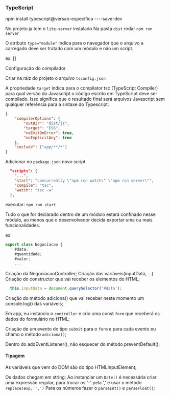 ### TypeScript

npm install typescript@versao-especifica ----save-dev

No projeto ja tem o `lite-server` instalado
    Na pasta `dist` rodar `npm run server`

O atributo `type="module"` indica para o navegador que o arquivo a carregado deve ser tratado com um módulo e não um script.

ex: [<script type="module" src="js/app.js"></script>]

Configuração do compilador

Criar na raiz do projeto o arquivo `tsconfig.json`

A propriedade `target` indica para o compilator tsc (TypeScript Compiler) para qual versão do Javascript o código escrito em TypeScript deve ser compilado. Isso significa que o resultado final será arquivos Javascript sem qualquer referência para a sintaxe do Typescript.

```json
{
    "compilerOptions": {
        "outDir": "dist/js",
        "target": "ES6",
        "noEmitOnError": true,
        "noImplicitAny": true
    },
    "include": ["app/**/*"]
}
```

Adicionar no `package.json` novo script
```json
  "scripts": {
    "...",
    "start": "concurrently \"npm run watch\" \"npm run server\"",
    "compile": "tsc",
    "watch": "tsc -w"
  },
```

executar: `npm run start`



Tudo o que for declarado dentro de um módulo estará confinado nesse módulo, ao menos que o desenvolvedor decida exportar uma ou mais funcionalidades.

ex:
```javascript
export class Negociacao {
    #data;
    #quantidade;
    #valor;
    ...
```

Criação da NegociacaoController;
Criação das variáveis(inputData, ...)
Criação do constructor que vai receber os elementos do HTML;
  ```javascript
    this.inputData = document.querySelector('#data');
  ```
Criação do método adiciona() que vai receber neste momento um console.log() das variáveis;

Em app, eu instancio o `controller` e crio uma const `form` que receberá os dados do formulário no HTML;

Criação de um evento do tipo `submit` para o `form` e para cada evento eu chamo o método `adiciona()`;

Dentro do addEventListener(), não esquecer do método preventDefault();

#### Tipagem

As variáveis que vem do DOM são do tipo HTMLInputElement;

Os dados chegam em string;
Ao instanciar um `Date()` é necessária criar uma expressão regular, para trocar os '-' pela ',' e usar o método `replace(exp, ',')`
Para os números fazer o `parseInt()` e `parseFloat()`;


